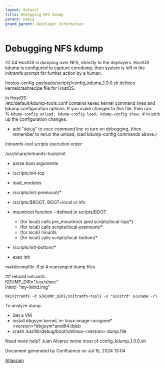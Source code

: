```yaml
---
layout: default
title: Debugging NFS kdump 
parent: Debug
grand_parent: Developer Information
---
```



# Debugging NFS kdump

22\.04 HostOS is dumping over NFS, directly to the deployers. HostOS kdump is configured to capture coredump, then system is left in the initramfs prompt for further action by a human.

  
hostos\-config\-payloads/scripts/config\_kdump\_1\.0\.0\.sh defines kernelcrashrecipe file for HostOS.

  


In HostOS:  
/etc/default/kdump\-tools.conf contains kexec kernel command lines and kdump configuration options. If you make changes to this file, then run:  
% `kdump-config unload; kdump-config load; kdump-config show`;  \# to pick up the configuration changes.

* add "`debug`" to exec command line to turn on debugging, (then remember to rerun the unload, load kdump\-config commands above.)

  


Initramfs\-tool scripts execution order:

/usr/share/initramfs\-tools/init

* parse boot arguments
* /scripts/init\-top
* load\_modules
* /scripts/init\-premount/\*
* /scripts/$BOOT, BOOT\=local or nfs
* mountroot function \- defined in scripts/BOOT


	+ (for local) calls pre\_mountroot (and scripts/local\-top/\*)
	+ (for local) calls scripts/local\-premount/\*
	+ (for local) mounts
	+ (for local) calls scripts/local\-bottom/\*
* /scripts/init\-bottom/\*
* exec init

  


makdeumpfile\-R.pl \# rearranged dump files

  
\#\# rebuild initramfs  
KDUMP\_DIR\="/usr/share"  
initrd\="my\-initrd.img"


```
mkinitramfs -d ${KDUMP_DIR}/initramfs-tools -o "$initrd" $(uname -r)
```
  


To analyze dump:

* Get a VM
* install dbgsym kernel, ie: linux\-image\-unsigned\*\<version\>\*dbgsym\*amd64\.ddeb
* crash /usr/lib/debug/boot/vmlinux\-\<version\> dump.file

Need more help? Juan Alvarez wrote most of config\_kdump\_1\.0\.0\.sh



 


Document generated by Confluence on Jul 15, 2024 13:04


[Atlassian](https://www.atlassian.com/)


 


